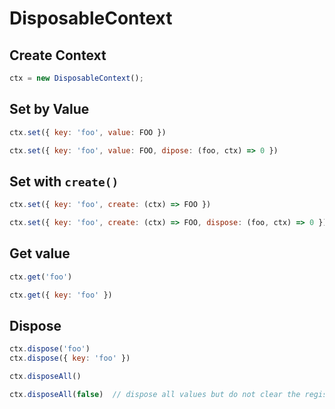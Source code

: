 
# DisposableContext

## Create Context

```js
ctx = new DisposableContext();
```

## Set by Value

```js
ctx.set({ key: 'foo', value: FOO })

ctx.set({ key: 'foo', value: FOO, dipose: (foo, ctx) => 0 })
```

## Set with `create()`

```js
ctx.set({ key: 'foo', create: (ctx) => FOO })

ctx.set({ key: 'foo', create: (ctx) => FOO, dispose: (foo, ctx) => 0 })
```

## Get value

```js
ctx.get('foo')

ctx.get({ key: 'foo' })
```

## Dispose

```js
ctx.dispose('foo')
ctx.dispose({ key: 'foo' })

ctx.disposeAll()

ctx.disposeAll(false)  // dispose all values but do not clear the registry
```
